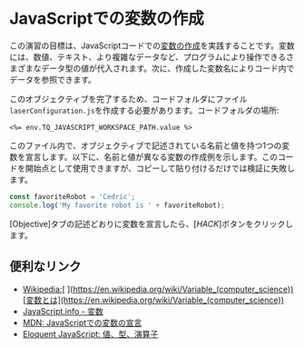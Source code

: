 # JavaScriptでの変数の作成

この演習の目標は、JavaScriptコードでの[変数の作成](https://javascript.info/variables)を実践することです。変数には、数値、テキスト、より複雑なデータなど、プログラムにより操作できるさまざまなデータ型の値が代入されます。次に、作成した変数名によりコード内でデータを参照できます。

このオブジェクティブを完了するため、コードフォルダにファイル`laserConfiguration.js`を作成する必要があります。コードフォルダの場所:

`<%= env.TQ_JAVASCRIPT_WORKSPACE_PATH.value %>`

このファイル内で、オブジェクティブで記述されている名前と値を持つ1つの変数を宣言します。以下に、名前と値が異なる変数の作成例を示します。このコードを開始点として使用できますが、コピーして貼り付けるだけでは検証に失敗します。

```js
const favoriteRobot = 'Cedric';
console.log('My favorite robot is ' + favoriteRobot);
```

[Objective]タブの記述どおりに変数を宣言したら、[*HACK*]ボタンをクリックします。

## 便利なリンク

* [Wikipedia:](https://en.wikipedia.org/wiki/Variable_(computer_science))[ ](https://en.wikipedia.org/wiki/Variable_(computer_science))[変数とは](https://en.wikipedia.org/wiki/Variable_(computer_science))
* [JavaScript.info - 変数](https://javascript.info/variables)
* [MDN:](https://developer.mozilla.org/en-US/docs/Web/JavaScript/Guide/Grammar_and_types#Declarations)[ ](https://developer.mozilla.org/en-US/docs/Web/JavaScript/Guide/Grammar_and_types#Declarations)[JavaScriptでの変数の宣言](https://developer.mozilla.org/en-US/docs/Web/JavaScript/Guide/Grammar_and_types#Declarations)
* [Eloquent JavaScript:](https://eloquentjavascript.net/01_values.html)[ ](https://eloquentjavascript.net/01_values.html)[値、型、演算子](https://eloquentjavascript.net/01_values.html)
